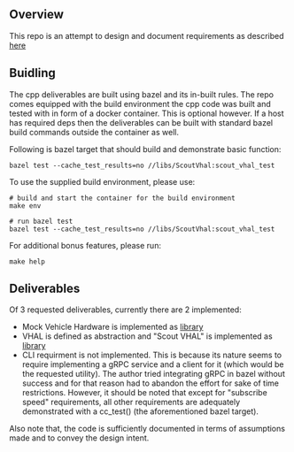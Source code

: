 Overview
--------

This repo is an attempt to design and document requirements as described
[here](docs/Take-home_interview_embedded_engineer_interview_-_May_2024.pdf)

Buidling
--------

The cpp deliverables are built using bazel and its in-built rules. The repo
comes equipped with the build environment the cpp code was built and tested
with in form of a docker container. This is optional however. If a host
has required deps then the deliverables can be built with standard bazel
build commands outside the container as well.

Following is bazel target that should build and demonstrate basic function:
```
bazel test --cache_test_results=no //libs/ScoutVhal:scout_vhal_test
```

To use the supplied build environment, please use:
```
# build and start the container for the build environment
make env

# run bazel test
bazel test --cache_test_results=no //libs/ScoutVhal:scout_vhal_test
```
For additional bonus features, please run:
```
make help
```

Deliverables
------------
Of 3 requested deliverables, currently there are 2 implemented:
- Mock Vehicle Hardware is implemented as [library](libs/MockHw/)
- VHAL is defined as abstraction and "Scout VHAL" is implemented as [library](libs/ScoutVhal/)
- CLI requirment is not implemented. This is because its nature seems to require implementing
  a gRPC service and a client for it (which would be the requested utility). The author tried
  integrating gRPC in bazel without success and for that reason had to abandon the effort for
  sake of time restrictions. However, it should be noted that except for "subscribe speed"
  requirements, all other requirements are adequately demonstrated with a cc_test() (the
  aforementioned bazel target).

Also note that, the code is sufficiently documented in terms of assumptions made and to convey
the design intent.
